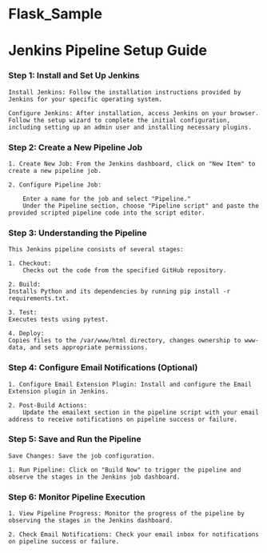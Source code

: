 # Flask_Sample
# Jenkins Pipeline Setup Guide
### Step 1: Install and Set Up Jenkins
    Install Jenkins: Follow the installation instructions provided by Jenkins for your specific operating system.

    Configure Jenkins: After installation, access Jenkins on your browser. Follow the setup wizard to complete the initial configuration, including setting up an admin user and installing necessary plugins.

### Step 2: Create a New Pipeline Job
    1. Create New Job: From the Jenkins dashboard, click on "New Item" to create a new pipeline job.

    2. Configure Pipeline Job:

        Enter a name for the job and select "Pipeline."
        Under the Pipeline section, choose "Pipeline script" and paste the provided scripted pipeline code into the script editor.
### Step 3: Understanding the Pipeline
    This Jenkins pipeline consists of several stages:

    1. Checkout:
        Checks out the code from the specified GitHub repository.

    2. Build:
    Installs Python and its dependencies by running pip install -r requirements.txt.
    
    3. Test:
    Executes tests using pytest.

    4. Deploy:
    Copies files to the /var/www/html directory, changes ownership to www-data, and sets appropriate permissions.

### Step 4: Configure Email Notifications (Optional)
    1. Configure Email Extension Plugin: Install and configure the Email Extension plugin in Jenkins.

    2. Post-Build Actions:
        Update the emailext section in the pipeline script with your email address to receive notifications on pipeline success or failure.

### Step 5: Save and Run the Pipeline
    Save Changes: Save the job configuration.

    1. Run Pipeline: Click on "Build Now" to trigger the pipeline and observe the stages in the Jenkins job dashboard.

### Step 6: Monitor Pipeline Execution
    1. View Pipeline Progress: Monitor the progress of the pipeline by observing the stages in the Jenkins dashboard.

    2. Check Email Notifications: Check your email inbox for notifications on pipeline success or failure.
